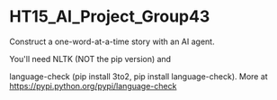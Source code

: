 HT15_AI_Project_Group43
=======================

Construct a one-word-at-a-time story with an AI agent.

You'll need NLTK (NOT the pip version) and 

language-check (pip install 3to2, pip install language-check). More at https://pypi.python.org/pypi/language-check
